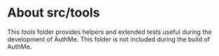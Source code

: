 # About src/tools
This _tools_ folder provides helpers and extended tests useful during the development of AuthMe.
This folder is not included during the build of AuthMe.
